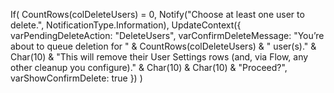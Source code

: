 If(
    CountRows(colDeleteUsers) = 0,
    Notify("Choose at least one user to delete.", NotificationType.Information),
    UpdateContext({
        varPendingDeleteAction: "DeleteUsers",
        varConfirmDeleteMessage:
            "You’re about to queue deletion for " &
            CountRows(colDeleteUsers) & " user(s)." & Char(10) &
            "This will remove their User Settings rows (and, via Flow, any other cleanup you configure)." & Char(10) &
            Char(10) & "Proceed?",
        varShowConfirmDelete: true
    })
)
